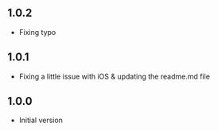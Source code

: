 ## 1.0.2

* Fixing typo

## 1.0.1

* Fixing a little issue with iOS & updating the readme.md file

## 1.0.0

* Initial version
